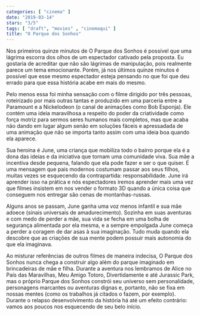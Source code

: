 ```yaml
---
categories: [ "cinema" ]
date: "2019-03-14"
stars: "3/5"
tags: [ "draft", "movies" , "cinemaqui" ]
title: "O Parque dos Sonhos"
---
```

Nos primeiros quinze minutos de O Parque dos Sonhos é possível que uma
lágrima escorra dos olhos de um espectador cativado pela proposta. Eu
gostaria de acreditar que não são lágrimas de manipulação, pois
realmente parece um tema emocionante. Porém, já nos últimos quinze
minutos é possível que esse mesmo espectador esteja pensando no que
foi que deu errado para que essa história acabe em mais do mesmo.

Pelo menos essa foi minha sensação com o filme dirigido por três
pessoas, roteirizado por mais outras tantas e produzido em uma parceria
entre a Paramount e a Nickelodeon (o canal de animações como Bob
Esponja). Ele contém uma ideia maravilhosa a respeito do poder da
criatividade como força motriz para sermos seres humanos mais completos,
mas que acaba não dando em lugar algum senão em soluções fáceis e
apressadada de uma animação que não se importa tanto assim com uma
ideia boa quando ela aparece.

Sua heroina é June, uma criança que mobiliza todo o bairro porque ela
é a dona das ideias e da iniciativa que tornam uma comunidade viva. Sua
mãe a incentiva desde pequena, falando que ela pode fazer e ser o que
quiser. É uma mensagem que pais modernos costumam passar aos seus filhos,
muitas vezes se esquecendo da contrapartida: responsabilidade. June irá
aprender isso na prática e nós espectadores iremos aprender mais uma
vez que filmes insistem em nos vender o formato 3D quando a única coisa
que conseguem nos entregar são cenas de montanhas-russas.

Alguns anos se passam, June ganha uma voz menos infantil e sua mãe adoece
(sinais universais de amadurecimento). Sozinha em suas aventuras e com
medo de perder a mãe, sua vida se fecha em uma bolha de segurança
alimentada por ela mesma, e a sempre empolgada June começa a perder a
coragem de dar asas à sua imaginação. Tudo muda quando ela descobre
que as criações de sua mente podem possuir mais autonomia do que ela
imaginava.

Ao misturar referências de outros filmes de maneira indecisa, O Parque
dos Sonhos nunca chega a construir algo além do parque imaginado
em brincadeiras de mãe e filha. Durante a aventura nos lembramos de
Alice no País das Maravilhas, Meu Amigo Totoro, Divertidamente e até
Jurassic Park, mas o próprio Parque dos Sonhos constrói seu universo
sem personalidade, personagens marcantes ou aventuras dignas e, portanto,
não se fixa em nossas mentes (como os trabalhos já citados o fazem,
por exemplo). Durante o relapso desenvolvimento da história há até um
efeito contrário: vamos aos poucos nos esquecendo de seu belo início.
